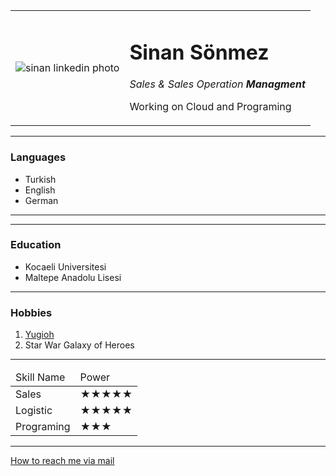 
<!DOCTYPE html>
<html lang="en" dir="ltr">

<head>
  <meta charset="utf-8">
  <title>Sinan`in Web Sayfasi</title>
  <link rel="stylesheet" href="css/style.css">
</head>

<body>
  <table cellspacing="20">
    <td><img src="https://media.licdn.com/dms/image/v2/C4D03AQGUSfK-diRSpA/profile-displayphoto-shrink_400_400/profile-displayphoto-shrink_400_400/0/1620125998090?e=1749686400&v=beta&t=cUOX4S9b_9agBcl2MD94RDiYVj9FdcrmWvq5Q1OThik" alt="sinan linkedin photo" /></td>
    <td>
      <h1>Sinan Sönmez</h1>
      <p><em>Sales & Sales Operation <strong>Managment </strong></em></p>
      <p>Working on Cloud and Programing</p>
    </td>
  </table>
   <hr>
  <h3>Languages</h3>
  <ul>
    <li>Turkish</li>
    <li>English</li>
    <li>German</li>
  </ul>
  <hr>
  <hr>
  <h3>Education</h3>
  <ul>
    <li>Kocaeli Universitesi</li>
    <li>Maltepe Anadolu Lisesi</li>
  </ul>
  <hr>
  <h3>Hobbies</h3>
  <ol>
    <li><a href="https://www.reddit.com/r/DuelLinks/">Yugioh</a></li>
    <li>Star War Galaxy of Heroes</li>
  </ol>
  <hr>
  <table cellspacing="10">
    <thead>
      <td>Skill Name</td>
      <td>Power</td>
    </thead>
    <tbody>
      <tr>
        <td>Sales</td>
        <td>★★★★★</td>
      </tr>
      <tr>
        <td>Logistic</td>
        <td>★★★★★</td>
      </tr>
        <tr>
        <td>Programing</td>
        <td>★★★</td>
      </tr>
    </tbody>
  </table>

  <hr>
  <a href="sin_sonmez@yahoo.com.tr">How to reach me via mail</a>
</body>

</html>

<!--
**LifeAzure/LifeAzure** is a ✨ _special_ ✨ repository because its `README.md` (this file) appears on your GitHub profile.

Here are some ideas to get you started:

- 🔭 I’m currently working on ...
- 🌱 I’m currently learning Git
- 👯 I’m looking to collaborate on ...
- 🤔 I’m looking for help with ...
- 💬 Ask me about ...
- 📫 How to reach me: ...
- 😄 Pronouns: ...
- ⚡ Fun fact: ...
- I will work on later
-->
